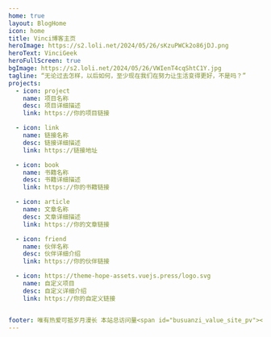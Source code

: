 ```yaml
---
home: true
layout: BlogHome
icon: home
title: Vinci博客主页
heroImage: https://s2.loli.net/2024/05/26/sKzuPWCk2o86jDJ.png
heroText: VinciGeek
heroFullScreen: true
bgImage: https://s2.loli.net/2024/05/26/VWIenT4cqShtC1Y.jpg
tagline: “无论过去怎样，以后如何，至少现在我们在努力让生活变得更好，不是吗？”
projects:
  - icon: project
    name: 项目名称
    desc: 项目详细描述
    link: https://你的项目链接

  - icon: link
    name: 链接名称
    desc: 链接详细描述
    link: https://链接地址

  - icon: book
    name: 书籍名称
    desc: 书籍详细描述
    link: https://你的书籍链接

  - icon: article
    name: 文章名称
    desc: 文章详细描述
    link: https://你的文章链接

  - icon: friend
    name: 伙伴名称
    desc: 伙伴详细介绍
    link: https://你的伙伴链接

  - icon: https://theme-hope-assets.vuejs.press/logo.svg
    name: 自定义项目
    desc: 自定义详细介绍
    link: https://你的自定义链接


footer: 唯有热爱可抵岁月漫长 本站总访问量<span id="busuanzi_value_site_pv"></span>次 本站访客数<span id="busuanzi_value_site_uv"></span>人次
---
```


<script>
document.addEventListener("DOMContentLoaded", function () {
  const taglines = [
    "“且将新火试新茶，诗酒趁年华”",
    "“天生我材必有用，千金散尽还复来”",
    "“长风破浪会有时，直挂云帆济沧海”",
    "“海内存知己，天涯若比邻”"
  ];

  const randomTagline = taglines[Math.floor(Math.random() * taglines.length)];
  const taglineElement = document.querySelector('.hero .description');

  if (taglineElement) {
    taglineElement.textContent = randomTagline;
  }
});
</script>